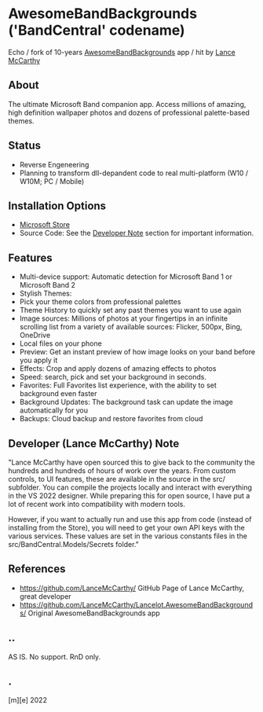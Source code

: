 # AwesomeBandBackgrounds ('BandCentral' codename)
Echo / fork of 10-years [AwesomeBandBackgrounds](https://github.com/LanceMcCarthy/Lancelot.AwesomeBandBackgrounds) app / hit by [Lance McCarthy](https://github.com/LanceMcCarthy)

## About
The ultimate Microsoft Band companion app. Access millions of amazing, high definition wallpaper photos and dozens of professional palette-based themes.

## Status
- Reverse Engeneering
- Planning to transform dll-depandent code to real multi-platform (W10 / W10M; PC / Mobile) 

## Installation Options
- [Microsoft Store](https://www.microsoft.com/en-us/p/awesome-band-backgrounds/9nblggh3g0sn)
- Source Code: See the [Developer Note](https://github.com/LanceMcCarthy/Lancelot.AwesomeBandBackgrounds#developer-note) section for important information.

## Features
- Multi-device support: Automatic detection for Microsoft Band 1 or Microsoft Band 2
- Stylish Themes:
- Pick your theme colors from professional palettes
- Theme History to quickly set any past themes you want to use again
- Image sources: Millions of photos at your fingertips in an infinite scrolling list from a variety of available sources: Flicker, 500px, Bing, OneDrive
- Local files on your phone
- Preview: Get an instant preview of how image looks on your band before you apply it
- Effects: Crop and apply dozens of amazing effects to photos
- Speed: search, pick and set your background in seconds.
- Favorites: Full Favorites list experience, with the ability to set background even faster
- Background Updates: The background task can update the image automatically for you
- Backups: Cloud backup and restore favorites from cloud

## Developer (Lance McCarthy) Note
"Lance McCarthy have open sourced this to give back to the community the hundreds and hundreds of hours of work over the years. From custom controls, to UI features, these are available in the source in the src/ subfolder. You can compile the projects locally and interact with everything in the VS 2022 designer. While preparing this for open source, I have put a lot of recent work into compatibility with modern tools.

However, if you want to actually run and use this app from code (instead of installing from the Store), you will need to get your own API keys with the various services. These values are set in the various constants files in the src/BandCentral.Models/Secrets folder."

## References
- https://github.com/LanceMcCarthy/ GitHub Page of Lance McCarthy, great developer 
- https://github.com/LanceMcCarthy/Lancelot.AwesomeBandBackgrounds/ Original AwesomeBandBackgrounds app

## .. 
AS IS. No support. RnD only.

## .
[m][e] 2022